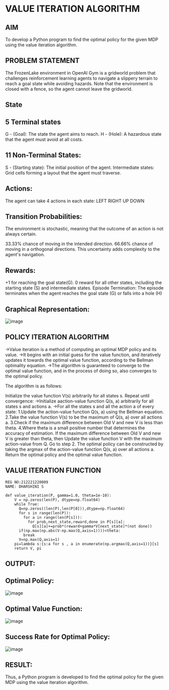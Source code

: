 # VALUE ITERATION ALGORITHM

## AIM
To develop a Python program to find the optimal policy for the given MDP using the value iteration algorithm.

## PROBLEM STATEMENT
The FrozenLake environment in OpenAI Gym is a gridworld problem that challenges reinforcement learning agents to navigate a slippery terrain to reach a goal state while avoiding hazards. Note that the environment is closed with a fence, so the agent cannot leave the gridworld.

## State
## 5 Terminal states
G - (Goal): The state the agent aims to reach. H - (Hole): A hazardous state that the agent must avoid at all costs.
## 11 Non-Terminal States:
S - (Starting state): The initial position of the agent. Intermediate states: Grid cells forming a layout that the agent must traverse.
## Actions:
The agent can take 4 actions in each state:
LEFT RIGHT UP DOWN

## Transition Probabilities:
The environment is stochastic, meaning that the outcome of an action is not always certain.

33.33% chance of moving in the intended direction. 66.66% chance of moving in a orthogonal directions. This uncertainty adds complexity to the agent's navigation.

## Rewards:
+1 for reaching the goal state(G). 0 reward for all other states, including the starting state (S) and intermediate states. Episode Termination: The episode terminates when the agent reaches the goal state (G) or falls into a hole (H)

## Graphical Representation:
![image](https://github.com/DHARSHINISENTHILKUMAR/rl-value-iteration/assets/113699377/43fc7147-6a52-46cb-9c05-2ac5cfeae8f7)


## POLICY ITERATION ALGORITHM
->Value iteration is a method of computing an optimal MDP policy and its value. ->It begins with an initial guess for the value function, and iteratively updates it towards the optimal value function, according to the Bellman optimality equation. ->The algorithm is guaranteed to converge to the optimal value function, and in the process of doing so, also converges to the optimal policy.

The algorithm is as follows:

Initialize the value function V(s) arbitrarily for all states s.
Repeat until convergence: ->Initialize aaction-value function Q(s, a) arbitrarily for all states s and actions a. ->For all the states s and all the action a of every state: 1.Update the action-value function Q(s, a) using the Bellman equation. 2.Take the value function V(s) to be the maximum of Q(s, a) over all actions a. 3.Check if the maximum difference between Old V and new V is less than theta. 4.Where theta is a small positive number that determines the accuracy of estimation.
If the maximum difference between Old V and new V is greater than theta, then Update the value function V with the maximum action-value from Q. Go to step 2.
The optimal policy can be constructed by taking the argmax of the action-value function Q(s, a) over all actions a.
Return the optimal policy and the optimal value function.

## VALUE ITERATION FUNCTION
```
REG NO:212221220009
NAME: DHARSHINI S
```
```
def value_iteration(P, gamma=1.0, theta=1e-10):
    V = np.zeros(len(P), dtype=np.float64)
    while True:
      Q=np.zeros((len(P),len(P[0])),dtype=np.float64)
      for s in range(len(P)):
        for a in range(len(P[s])):
          for prob,next_state,reward,done in P[s][a]:
            Q[s][a]+=prob*(reward+gamma*V[next_state]*(not done))
      if(np.max(np.abs(V-np.max(Q,axis=1))))<theta:
        break
      V=np.max(Q,axis=1)
    pi=lambda s:{s:a for s , a in enumerate(np.argmax(Q,axis=1))}[s]
    return V, pi
```
## OUTPUT:

## Optimal Policy:
![image](https://github.com/DHARSHINISENTHILKUMAR/rl-value-iteration/assets/113699377/1f962014-2180-45b6-a262-22b2929bce42)
## Optimal Value Function:
![image](https://github.com/DHARSHINISENTHILKUMAR/rl-value-iteration/assets/113699377/8f0647bb-eb04-424f-bfcc-199b227ab553)
## Success Rate for Optimal Policy:
![image](https://github.com/DHARSHINISENTHILKUMAR/rl-value-iteration/assets/113699377/51c2c21d-80b7-4b29-901e-b71b15b420bd)


## RESULT:
Thus, a Python program is developed to find the optimal policy for the given MDP using the value iteration algorithm.
